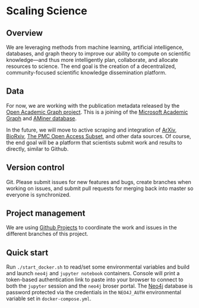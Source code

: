 # Scaling Science
## Overview
We are leveraging methods from machine learning, artificial intelligence, databases, and graph theory to improve our ability to compute on scientific knowledge—and thus more intelligently plan, collaborate, and allocate resources to science. The end goal is the creation of a decentralized, community-focused scientific knowledge dissemination platform.

## Data
For now, we are working with the publication metadata released by the [Open Academic Graph project](https://www.openacademic.ai/oag/). This is a joining of the [Microsoft Academic Graph](https://www.microsoft.com/en-us/research/project/microsoft-academic-graph/) and [AMiner database](https://aminer.org/).

In the future, we will move to active scraping and integration of [ArXiv](https://arxiv.org/), [BioRxiv](https://www.biorxiv.org/), [The PMC Open Access Subset](https://www.ncbi.nlm.nih.gov/pmc/tools/openftlist/), and other data sources. Of course, the end goal will be a platform that scientists submit work and results to directly, similar to Github. 

## Version control
Git. Please submit issues for new features and bugs, create branches when working on issues, and submit pull requests for merging back into master so everyone is synchronized. 

## Project management
We are using [Github Projects](https://github.com/jameswweis/scaling-science/projects) to coordinate the work and issues in the different branches of this project. 


## Quick start

Run `./start_docker.sh` to read/set some environmental variables and build and launch `neo4j` and `jupyter notebook` containers. Console will print a token-based authentication link to paste into your browser to connect to both the `jupyter` session and the `neo4j` broser portal. The [Neo4j](https://neo4j.com/) database is password protected via the credentials in the `NEO4J_AUTH` environmental variable set in `docker-compose.yml`. 



